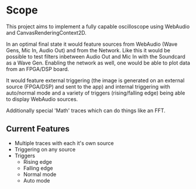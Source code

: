 # Scope

This project aims to implement a fully capable oscilloscope using WebAudio and CanvasRenderingContext2D.

In an optimal final state it would feature sources from WebAudio (Wave Gens, Mic In, Audio Out) and from the Network.
Like this it would be possible to test filters inbetween Audio Out and Mic In with the Soundcard as a Wave Gen.
Enabling the network as well, one would be able to plot data from an FPGA/DSP board.

It would feature external triggering (the image is generated on an external source (FPGA/DSP) and sent to the app) and internal triggering with auto/normal mode and a variety of triggers (rising/falling edge) being able to display WebAudio sources.

Additionally special 'Math' traces which can do things like an FFT.

## Current Features
  - Multiple traces with each it's own source
  - Triggering on any source
  - Triggers
    - Rising edge
    - Falling edge
    - Normal mode
    - Auto mode

